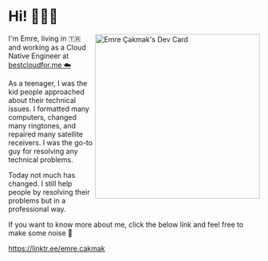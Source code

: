 <h1>Hi! 🙋🏻‍♂️</h1>

<a href="https://app.daily.dev/cakmak"><img src="https://api.daily.dev/devcards/7008d1427f75494b8c82f1498e0cd769.png?r=bzo" width="330" alt="Emre Çakmak's Dev Card" align="right"/></a>


I'm Emre, living in 🇹🇷 and working as a Cloud Native Engineer at <a href="www.bestcloudfor.me">bestcloudfor.me ☁️</a>

As a teenager, I was the kid people approached about their technical issues. I formatted many computers, changed many ringtones, and repaired many satellite receivers. I was the go-to guy for resolving any technical problems.

Today not much has changed. I still help people by resolving their problems but in a professional way.

If you want to know more about me, click the below link and feel free to make some noise 🤟 

https://linktr.ee/emre.cakmak
